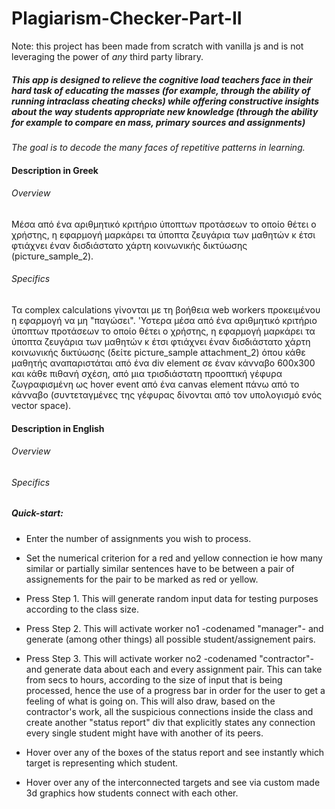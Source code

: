 # Plagiarism-Checker-Part-II

Note: this project has been made from scratch with vanilla js and is not leveraging the power of *any* third party library.

##### This app is designed to relieve the cognitive load teachers face in their hard task of educating the masses (for example, through the ability of running intraclass cheating checks) while offering constructive insights about the way students appropriate new knowledge (through the ability for example to compare en mass, primary sources and assignments)

*The goal is to decode the many faces of repetitive patterns in learning.*

#### Description in Greek

###### Overview 

Μέσα από ένα αριθμητικό κριτήριο ύποπτων προτάσεων το οποίο θέτει ο χρήστης, η εφαρμογή μαρκάρει τα ύποπτα ζευγάρια των μαθητών κ έτσι φτιάχνει έναν δισδιάστατο χάρτη κοινωνικής δικτύωσης (picτure_sample_2).

###### Specifics 

Τα complex calculations γίνονται με τη βοήθεια web workers προκειμένου η εφαρμογή να μη "παγώσει". 'Υστερα μέσα από ένα αριθμητικό κριτήριο ύποπτων προτάσεων το οποίο θέτει ο χρήστης, η εφαρμογή μαρκάρει τα ύποπτα ζευγάρια των μαθητών κ έτσι φτιάχνει έναν δισδιάστατο χάρτη κοινωνικής δικτύωσης (δείτε picτure_sample attachment_2) όπου κάθε μαθητής αναπαριστάται από ένα div element σε έναν κάνναβο 600x300 και κάθε πιθανή σχέση, από μια τρισδιάστατη προοπτική γέφυρα ζωγραφισμένη ως hover event από ένα canvas element πάνω από το κάνναβο (συντεταγμένες της γέφυρας δίνονται από τον υπολογισμό ενός vector space).

#### Description in English

###### Overview



###### Specifics



##### Quick-start: 

* Enter the number of assignments you wish to process. 

* Set the numerical criterion for a red and yellow connection ie how many similar or partially similar sentences have to be between a pair of assignements for the pair to be marked as red or yellow.

* Press Step 1. This will generate random input data for testing purposes according to the class size.

* Press Step 2. This will activate worker no1 -codenamed "manager"- and generate (among other things) all possible student/assignement pairs.

* Press Step 3. This will activate worker no2 -codenamed "contractor"- and generate data about each and every assignment pair. This can take from secs to hours, according to the size of input that is being processed, hence the use of a progress bar in order for the user to get a feeling of what is going on. This will also draw, based on the contractor's work, all the suspicious connections inside the class and create another "status report" div that explicitly states any connection every single student might have with another of its peers.

* Hover over any of the boxes of the status report and see instantly which target is representing which student.

* Hover over any of the interconnected targets and see via custom made 3d graphics how students connect with each other. 
